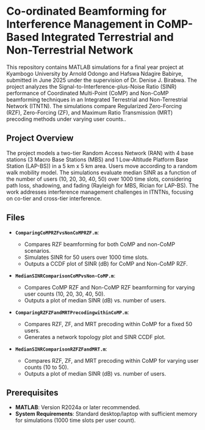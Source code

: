 # Co-ordinated Beamforming for Interference Management in CoMP-Based Integrated Terrestrial and Non-Terrestrial Network

This repository contains MATLAB simulations for a final year project at Kyambogo University by Arnold Odongo and Hafswa Ndagire Babirye, submitted in June 2025 under the supervision of Dr. Denise J. Birabwa. The project analyzes the Signal-to-Interference-plus-Noise Ratio (SINR) performance of Coordinated Multi-Point (CoMP) and Non-CoMP beamforming techniques in an Integrated Terrestrial and Non-Terrestrial Network (ITNTN). The simulations compare Regularized Zero-Forcing (RZF), Zero-Forcing (ZF), and Maximum Ratio Transmission (MRT) precoding methods under varying user counts..

## Project Overview

The project models a two-tier Random Access Network (RAN) with 4 base stations (3 Macro Base Stations (MBS) and 1 Low-Altitude Platform Base Station (LAP-BS)) in a 5 km x 5 km area. Users move according to a random walk mobility model. The simulations evaluate median SINR as a function of the number of users (10, 20, 30, 40, 50) over 1000 time slots, considering path loss, shadowing, and fading (Rayleigh for MBS, Rician for LAP-BS). The work addresses interference management challenges in ITNTNs, focusing on co-tier and cross-tier interference.

## Files

- **`ComparingCoMPRZFvsNonCoMPRZF.m`**:
  - Compares RZF beamforming for both CoMP and non-CoMP scenarios.
  - Simulates SINR for 50 users over 1000 time slots.
  - Outputs a CCDF plot of SINR (dB) for CoMP and Non-CoMP RZF.


- **`MedianSINRComparisonCoMPvsNon-CoMP.m`**:
  - Compares CoMP RZF and Non-CoMP RZF beamforming for varying user counts (10, 20, 30, 40, 50).
  - Outputs a plot of median SINR (dB) vs. number of users.


- **`ComparingRZFZFandMRTPrecodingwithinCoMP.m`**:
  - Compares RZF, ZF, and MRT precoding within CoMP for a fixed 50 users.
  - Generates a network topology plot and SINR CCDF plot.

  
- **`MedianSINRComparisonRZFZFandMRT.m`**:
  - Compares RZF, ZF, and MRT precoding within CoMP for varying user counts (10 to 50).
  - Outputs a plot of median SINR (dB) vs. number of users.
  

## Prerequisites

- **MATLAB**: Version R2024a or later recommended.
- **System Requirements**: Standard desktop/laptop with sufficient memory for simulations (1000 time slots per user count).
